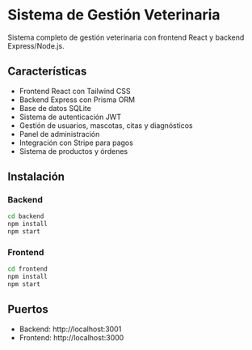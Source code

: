 # Sistema de Gestión Veterinaria

Sistema completo de gestión veterinaria con frontend React y backend Express/Node.js.

## Características

- Frontend React con Tailwind CSS
- Backend Express con Prisma ORM
- Base de datos SQLite
- Sistema de autenticación JWT
- Gestión de usuarios, mascotas, citas y diagnósticos
- Panel de administración
- Integración con Stripe para pagos
- Sistema de productos y órdenes

## Instalación

### Backend
```bash
cd backend
npm install
npm start
```

### Frontend
```bash
cd frontend
npm install
npm start
```

## Puertos

- Backend: http://localhost:3001
- Frontend: http://localhost:3000